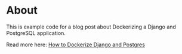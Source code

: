# About

This is example code for a blog post about Dockerizing a Django and PostgreSQL application.

Read more here: [How to Dockerize Django and Postgres](http://concisecoder.io/2019/01/12/how-to-dockerize-django-and-postgres/)
